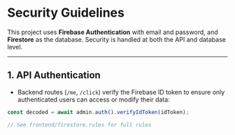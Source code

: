 # Security Guidelines

This project uses **Firebase Authentication** with email and password, and **Firestore** as the database. Security is handled at both the API and database level.

---

## 1. API Authentication

- Backend routes (`/me`, `/click`) verify the Firebase ID token to ensure only authenticated users can access or modify their data:

```javascript
const decoded = await admin.auth().verifyIdToken(idToken);

// See frontend/firestore.rules for full rules
